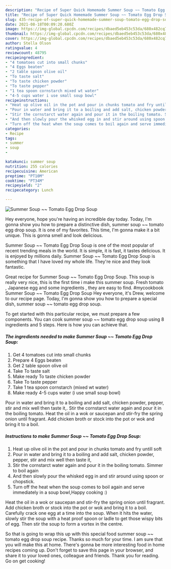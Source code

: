 ```yaml
---
description: "Recipe of Super Quick Homemade Summer Soup ~~ Tomato Egg Drop Soup"
title: "Recipe of Super Quick Homemade Summer Soup ~~ Tomato Egg Drop Soup"
slug: 435-recipe-of-super-quick-homemade-summer-soup-tomato-egg-drop-soup
date: 2021-08-18T00:09:20.680Z
image: https://img-global.cpcdn.com/recipes/dbaed5eb453c53da/680x482cq70/summer-soup-tomato-egg-drop-soup-recipe-main-photo.jpg
thumbnail: https://img-global.cpcdn.com/recipes/dbaed5eb453c53da/680x482cq70/summer-soup-tomato-egg-drop-soup-recipe-main-photo.jpg
cover: https://img-global.cpcdn.com/recipes/dbaed5eb453c53da/680x482cq70/summer-soup-tomato-egg-drop-soup-recipe-main-photo.jpg
author: Stella Olson
ratingvalue: 4
reviewcount: 48795
recipeingredient:
- "4 tomatoes cut into small chunks"
- "4 Eggs beaten"
- "2 table spoon olive oil"
- "To taste salt"
- "To taste chicken powder"
- "To taste pepper"
- "1 tea spoon cornstarch mixed wt water"
- "4-5 cups water i use small soup bowl"
recipeinstructions:
- "Heat up olive oil in the pot and pour in chunks tomato and fry untill soft"
- "Pour in water and bring it to a boiling and add salt, chicken powder, pepper, stir and mix well then taste it,"
- "Stir the cornstarct water again and pour it in the boiling tomato. Simmer to boil again"
- "And then slowly pour the whisked egg in and stir around using spoon or chopstick."
- "Turn off the heat when the soup comes to boil again and serve immediately in a soup bowl,Happy cooking :)"
categories:
- Recipe
tags:
- summer
- soup
- 

katakunci: summer soup  
nutrition: 255 calories
recipecuisine: American
preptime: "PT10M"
cooktime: "PT34M"
recipeyield: "2"
recipecategory: Lunch

---
```



![Summer Soup ~~ Tomato Egg Drop Soup](https://img-global.cpcdn.com/recipes/dbaed5eb453c53da/680x482cq70/summer-soup-tomato-egg-drop-soup-recipe-main-photo.jpg)

Hey everyone, hope you're having an incredible day today. Today, I'm gonna show you how to prepare a distinctive dish, summer soup ~~ tomato egg drop soup. It is one of my favorites. This time, I'm gonna make it a bit unique. This is gonna smell and look delicious.

Summer Soup ~~ Tomato Egg Drop Soup is one of the most popular of recent trending meals in the world. It is simple, it is fast, it tastes delicious. It is enjoyed by millions daily. Summer Soup ~~ Tomato Egg Drop Soup is something that I have loved my whole life. They're nice and they look fantastic.

Great recipe for Summer Soup ~~ Tomato Egg Drop Soup. This soup is really very nice, this is the first time i make this summer soup. Fresh tomato , Japanese egg and some ingredients , they are easy to find. #mycookbook Summer Soup ~~ Tomato Egg Drop Soup Hey everyone, it&#39;s Drew, welcome to our recipe page. Today, I&#39;m gonna show you how to prepare a special dish, summer soup ~~ tomato egg drop soup.


To get started with this particular recipe, we must prepare a few components. You can cook summer soup ~~ tomato egg drop soup using 8 ingredients and 5 steps. Here is how you can achieve that.

<!--inarticleads1-->

##### The ingredients needed to make Summer Soup ~~ Tomato Egg Drop Soup:

1. Get 4 tomatoes cut into small chunks
1. Prepare 4 Eggs beaten
1. Get 2 table spoon olive oil
1. Take To taste salt
1. Make ready To taste chicken powder
1. Take To taste pepper
1. Take 1 tea spoon cornstarch (mixed wt water)
1. Make ready 4-5 cups water (i use small soup bowl)


Pour in water and bring it to a boiling and add salt, chicken powder, pepper, stir and mix well then taste it,. Stir the cornstarct water again and pour it in the boiling tomato. Heat the oil in a wok or saucepan and stir-fry the spring onion until fragrant. Add chicken broth or stock into the pot or wok and bring it to a boil. 

<!--inarticleads2-->

##### Instructions to make Summer Soup ~~ Tomato Egg Drop Soup:

1. Heat up olive oil in the pot and pour in chunks tomato and fry untill soft
1. Pour in water and bring it to a boiling and add salt, chicken powder, pepper, stir and mix well then taste it,
1. Stir the cornstarct water again and pour it in the boiling tomato. Simmer to boil again
1. And then slowly pour the whisked egg in and stir around using spoon or chopstick.
1. Turn off the heat when the soup comes to boil again and serve immediately in a soup bowl,Happy cooking :)


Heat the oil in a wok or saucepan and stir-fry the spring onion until fragrant. Add chicken broth or stock into the pot or wok and bring it to a boil. Carefully crack one egg at a time into the soup. When it hits the water, slowly stir the soup with a heat proof spoon or ladle to get those wispy bits of egg. Then stir the soup to form a vortex in the centre. 

So that is going to wrap this up with this special food summer soup ~~ tomato egg drop soup recipe. Thanks so much for your time. I am sure that you will make this at home. There's gonna be more interesting food in home recipes coming up. Don't forget to save this page in your browser, and share it to your loved ones, colleague and friends. Thank you for reading. Go on get cooking!
